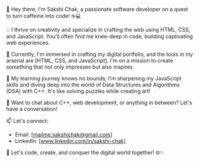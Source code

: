 👋 Hey there, I'm Sakshi Chak, a passionate software developer on a quest to turn caffeine into code! ☕💻

💡 I thrive on creativity and specialize in crafting the web using HTML, CSS, and JavaScript. You'll often find me knee-deep in code, building captivating web experiences.

🔭 Currently, I'm immersed in crafting my digital portfolio, and the tools in my arsenal are [HTML, CSS, and JavaScript]. I'm on a mission to create something that not only impresses but also inspires.

🌱 My learning journey knows no bounds; I'm sharpening my JavaScript skills and diving deep into the world of Data Structures and Algorithms (DSA) with C++. It's like solving puzzles while creating art!

💬 Want to chat about C++, web development, or anything in between? Let's have a conversation!

📫 Let's connect:
- Email: [mailme.sakshichak@gmail.com]
- LinkedIn: [www.linkedin.com/in/sakshi-chak]

🚀 Let's code, create, and conquer the digital world together! 🌐✨


